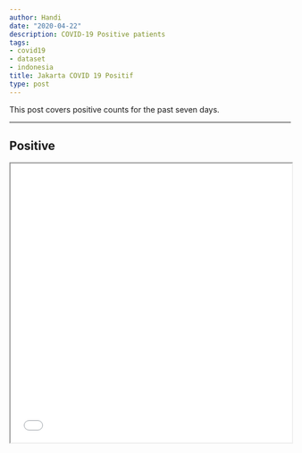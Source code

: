 ```yaml
---
author: Handi
date: "2020-04-22"
description: COVID-19 Positive patients
tags:
- covid19
- dataset
- indonesia
title: Jakarta COVID 19 Positif
type: post
---
```


This post covers positive counts for the past seven days.
<!--more-->
---

## Positive
<iframe seamless src="/leafmap/leafMapPOSITIF.html" width="100%" height="500"></iframe>

